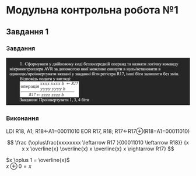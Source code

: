 # Модульна контрольна робота №1

## Завдання 1

### Завдання

![task1](task1.png)

### Виконання

LDI R18, A1; R18←A1=00011010
EOR R17, R18;  R17←R17$\oplus$(R18=A1=00011010)

$$
\frac
{\oplus\frac{xxxxxxxx \leftarrow R17 }{00011010 \leftarrow R18}}
{x x x \overline{x} \overline{x} x \overline{x} x \rightarrow R17}
$$  

$x \oplus 1 = \overline{x}$  
$x \oplus 0 = x$
